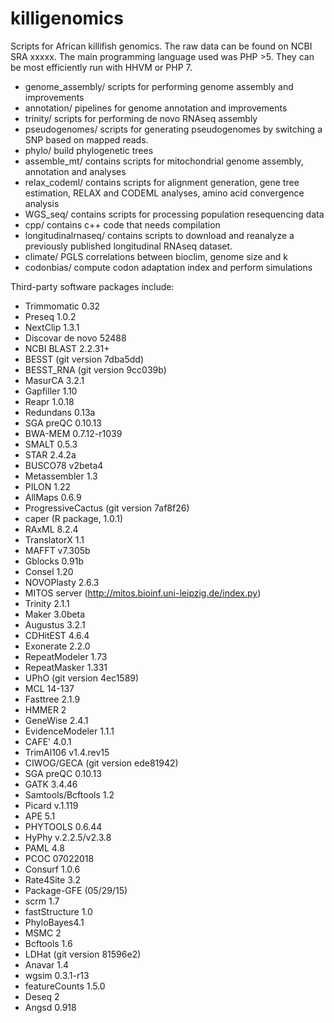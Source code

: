 # killigenomics
Scripts for African killifish genomics. The raw data can be found on NCBI SRA xxxxx.
The main programming language used was PHP >5. They can be most efficiently run with HHVM or PHP 7. 

* genome_assembly/ scripts for performing genome assembly and improvements
* annotation/ pipelines for genome annotation and improvements
* trinity/ scripts for performing de novo RNAseq assembly
* pseudogenomes/ scripts for generating pseudogenomes by switching a SNP based on mapped reads. 
* phylo/ build phylogenetic trees
* assemble_mt/ contains scripts for mitochondrial genome assembly, annotation and analyses
* relax_codeml/ contains scripts for alignment generation, gene tree estimation, RELAX and CODEML analyses, amino acid convergence analysis
* WGS_seq/ contains scripts for processing population resequencing data
* cpp/ contains c++ code that needs compilation
* longitudinalrnaseq/ contains scripts to download and reanalyze a previously published longitudinal RNAseq dataset. 
* climate/ PGLS correlations between bioclim, genome size and k
* codonbias/ compute codon adaptation index and perform simulations

Third-party software packages include: 

* Trimmomatic 0.32
* Preseq 1.0.2
* NextClip 1.3.1
* Discovar de novo 52488
* NCBI BLAST 2.2.31+
* BESST (git version 7dba5dd)
* BESST_RNA (git version 9cc039b)
* MasurCA 3.2.1
* Gapfiller 1.10
* Reapr 1.0.18
* Redundans 0.13a
* SGA preQC 0.10.13
* BWA-MEM 0.7.12-r1039
* SMALT 0.5.3
* STAR 2.4.2a
* BUSCO78 v2beta4
* Metassembler  1.3
* PILON 1.22
* AllMaps 0.6.9
* ProgressiveCactus (git version 7af8f26)
* caper (R package, 1.0.1)
* RAxML 8.2.4
* TranslatorX 1.1
* MAFFT v7.305b
* Gblocks 0.91b
* Consel 1.20
* NOVOPlasty 2.6.3
* MITOS server (http://mitos.bioinf.uni-leipzig.de/index.py)
* Trinity 2.1.1
* Maker 3.0beta
* Augustus 3.2.1
* CDHitEST 4.6.4
* Exonerate 2.2.0
* RepeatModeler  1.73
* RepeatMasker 1.331
* UPhO (git version 4ec1589)
* MCL 14-137
* Fasttree 2.1.9
* HMMER 2
* GeneWise 2.4.1
* EvidenceModeler 1.1.1
* CAFE' 4.0.1
* TrimAl106 v1.4.rev15
* CIWOG/GECA (git version ede81942)
* SGA preQC 0.10.13
* GATK 3.4.46
* Samtools/Bcftools 1.2
* Picard v.1.119
* APE 5.1
* PHYTOOLS 0.6.44
* HyPhy v.2.2.5/v2.3.8
* PAML 4.8
* PCOC 07022018
* Consurf 1.0.6
* Rate4Site 3.2
* Package-GFE (05/29/15)
* scrm 1.7
* fastStructure 1.0
* PhyloBayes4.1
* MSMC 2
* Bcftools 1.6
* LDHat (git version 81596e2)
* Anavar 1.4
* wgsim 0.3.1-r13
* featureCounts 1.5.0
* Deseq 2
* Angsd 0.918
